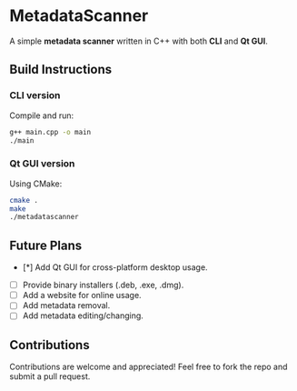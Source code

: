 # MetadataScanner
A simple **metadata scanner** written in C++ with both **CLI** and **Qt GUI**.

## Build Instructions

### CLI version
Compile and run:
```bash
g++ main.cpp -o main
./main
```

### Qt GUI version
Using CMake:
```bash
cmake .
make
./metadatascanner
```

## Future Plans
- [*] Add Qt GUI for cross-platform desktop usage.
- [ ] Provide binary installers (.deb, .exe, .dmg).
- [ ] Add a website for online usage.
- [ ] Add metadata removal.
- [ ] Add metadata editing/changing.

## Contributions
Contributions are welcome and appreciated! Feel free to fork the repo and submit a pull request.